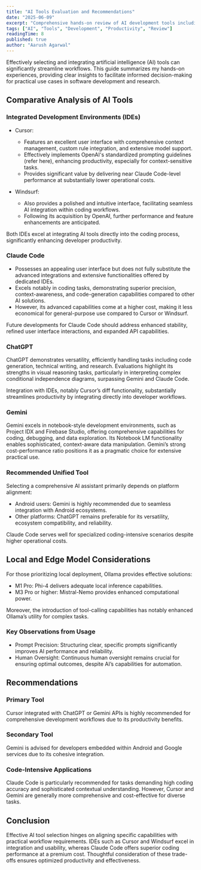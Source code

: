 ```yaml
---
title: "AI Tools Evaluation and Recommendations"
date: "2025-06-09"
excerpt: "Comprehensive hands-on review of AI development tools including Cursor, Windsurf, Claude Code, ChatGPT, and Gemini with practical recommendations for different use cases."
tags: ["AI", "Tools", "Development", "Productivity", "Review"]
readingTime: 8
published: true
author: "Aarush Agarwal"
---
```



Effectively selecting and integrating artificial intelligence (AI) tools can significantly streamline workflows. This guide summarizes my hands-on experiences, providing clear insights to facilitate informed decision-making for practical use cases in software development and research.

## Comparative Analysis of AI Tools

### Integrated Development Environments (IDEs)

- Cursor:
    - Features an excellent user interface with comprehensive context management, custom rule integration, and extensive model support.
    - Effectively implements OpenAI's standardized prompting guidelines (refer here), enhancing productivity, especially for context-sensitive tasks.
    - Provides significant value by delivering near Claude Code-level performance at substantially lower operational costs.

- Windsurf:
    - Also provides a polished and intuitive interface, facilitating seamless AI integration within coding workflows.
    - Following its acquisition by OpenAI, further performance and feature enhancements are anticipated.

Both IDEs excel at integrating AI tools directly into the coding process, significantly enhancing developer productivity.

### Claude Code
- Possesses an appealing user interface but does not fully substitute the advanced integrations and extensive functionalities offered by dedicated IDEs.
- Excels notably in coding tasks, demonstrating superior precision, context-awareness, and code-generation capabilities compared to other AI solutions.
- However, its advanced capabilities come at a higher cost, making it less economical for general-purpose use compared to Cursor or Windsurf.

Future developments for Claude Code should address enhanced stability, refined user interface interactions, and expanded API capabilities.

### ChatGPT

ChatGPT demonstrates versatility, efficiently handling tasks including code generation, technical writing, and research. Evaluations highlight its strengths in visual reasoning tasks, particularly in interpreting complex conditional independence diagrams, surpassing Gemini and Claude Code.

Integration with IDEs, notably Cursor’s diff functionality, substantially streamlines productivity by integrating directly into developer workflows.

### Gemini

Gemini excels in notebook-style development environments, such as Project IDX and Firebase Studio, offering comprehensive capabilities for coding, debugging, and data exploration. Its Notebook LM functionality enables sophisticated, context-aware data manipulation. Gemini’s strong cost-performance ratio positions it as a pragmatic choice for extensive practical use.

### Recommended Unified Tool

Selecting a comprehensive AI assistant primarily depends on platform alignment:
- Android users: Gemini is highly recommended due to seamless integration with Android ecosystems.
- Other platforms: ChatGPT remains preferable for its versatility, ecosystem compatibility, and reliability.

Claude Code serves well for specialized coding-intensive scenarios despite higher operational costs.

## Local and Edge Model Considerations
For those prioritizing local deployment, Ollama provides effective solutions:
- M1 Pro: Phi-4 delivers adequate local inference capabilities.
- M3 Pro or higher: Mistral-Nemo provides enhanced computational power.

Moreover, the introduction of tool-calling capabilities has notably enhanced Ollama’s utility for complex tasks.

### Key Observations from Usage
- Prompt Precision: Structuring clear, specific prompts significantly improves AI performance and reliability.
- Human Oversight: Continuous human oversight remains crucial for ensuring optimal outcomes, despite AI’s capabilities for automation.

## Recommendations

### Primary Tool

Cursor integrated with ChatGPT or Gemini APIs is highly recommended for comprehensive development workflows due to its productivity benefits.

### Secondary Tool

Gemini is advised for developers embedded within Android and Google services due to its cohesive integration.

### Code-Intensive Applications

Claude Code is particularly recommended for tasks demanding high coding accuracy and sophisticated contextual understanding. However, Cursor and Gemini are generally more comprehensive and cost-effective for diverse tasks.

## Conclusion

Effective AI tool selection hinges on aligning specific capabilities with practical workflow requirements. IDEs such as Cursor and Windsurf excel in integration and usability, whereas Claude Code offers superior coding performance at a premium cost. Thoughtful consideration of these trade-offs ensures optimized productivity and effectiveness.